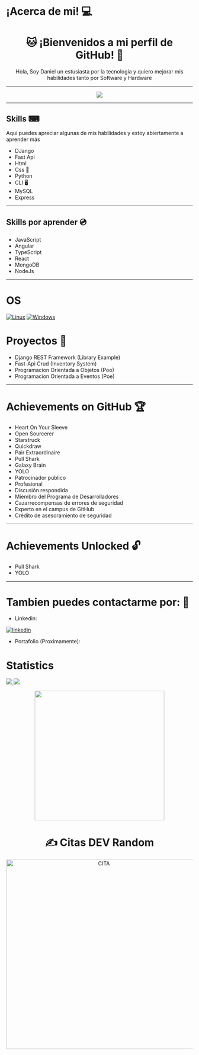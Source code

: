 # ¡Acerca de mi! 💻

<h1 align="center"> 🐱 ¡Bienvenidos a mi perfil de GitHub! 👀</h1>

<p align="center"> Hola, Soy Daniel un estusiasta por la tecnologia y quiero mejorar mis habilidades tanto por Software y Hardware </p>

<hr>

<p align="center">
  <a href="https://github.com/TheLostHeaven">
        <img src="https://komarev.com/ghpvc/?username=TheLostheaven&color=blue&style=flat)" />
  </a>
</p>

<hr>

## Skills ⌨
Aqui puedes apreciar algunas de  mis habilidades y estoy abiertamente a aprender más
- DJango
- Fast Api
- Html 
- Css 🎨
- Python
- CLI 🖥️
- MySQL
- Express
<hr>

## Skills por aprender 💿

- JavaScript
- Angular 
- TypeScript
- React
- MongoDB
- NodeJs
<hr>

# OS 
[![Linux](https://img.shields.io/badge/linux-black?style=for-the-badge&logo=Linux)](https://github.com/TheLostHeaven)
[![Windows](https://img.shields.io/badge/Windows-black?style=for-the-badge&logo=Windows)](https://github.com/TheLostHeaven)

# Proyectos 💾
- Django REST Framework (Library Example)
- Fast-Api Crud (Inventory System)
- Programacion Orientada a Objetos (Poo)
- Programacion Orientada a Eventos (Poe)

<hr>
<h1> Achievements on GitHub 🏆 </h1>

- Heart On Your Sleeve
- Open Sourcerer
- Starstruck
- Quickdraw
- Pair Extraordinaire
- Pull Shark
- Galaxy Brain
- YOLO
- Patrocinador público 
- Profesional
- Discusión respondida
- Miembro del Programa de Desarrolladores
- Cazarrecompensas de errores de seguridad
- Experto en el campus de GitHub
- Crédito de asesoramiento de seguridad

<hr>
<h1> Achievements Unlocked 🔓 </h1>

- Pull Shark
- YOLO


<hr>
<h1> Tambien puedes contactarme por: 📱</h1>

- Linkedin:

[![linkedin](https://img.shields.io/badge/linkedin-0A66C2?style=for-the-badge&logo=linkedin&logoColor=white)](https://www.linkedin.com/in/dani-molina-in/)

- Portafolio (Proximamente):

# Statistics

  <a href="https://github.com/TheLostHeaven">
    <img src="https://github-readme-streak-stats.herokuapp.com/?user=TheLostHeaven&hide_border=true&card_width=338&theme=transparent" />
  </a>
  <a href="https://github.com/TheLostHeaven">
    <img src="http://github-profile-summary-cards.vercel.app/api/cards/stats?username=TheLostHeaven&theme=transparent" />
  </a>

 <p align="center">
  <img align="center" src="https://github-readme-stats.vercel.app/api/top-langs/?username=TheLostHeaven&show_icons=true&theme=dracula&title_color=ffffff&text_color=ffffff&bg_color=000000&locale=en" width="350" >
 </p>


<h1 align="center">✍️ Citas DEV Random</h1>

<div align="center">
<img src="https://quotes-github-readme.vercel.app/api?type=horizontal&theme=radical" width="512px" alt="CITA"/>
</div>
